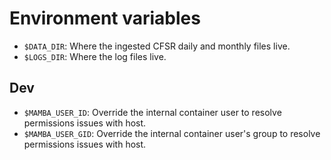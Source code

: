 # Environment variables

* `$DATA_DIR`: Where the ingested CFSR daily and monthly files live.
* `$LOGS_DIR`: Where the log files live.


## Dev

* `$MAMBA_USER_ID`: Override the internal container user to resolve permissions issues
    with host.
* `$MAMBA_USER_GID`: Override the internal container user's group to resolve permissions
    issues with host.
